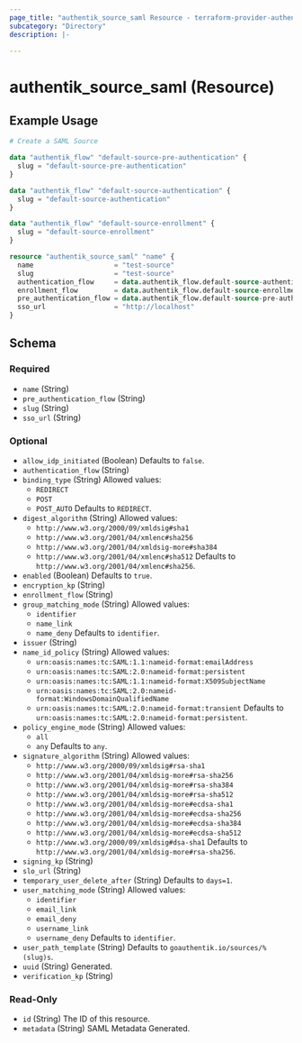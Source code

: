 ```yaml
---
page_title: "authentik_source_saml Resource - terraform-provider-authentik"
subcategory: "Directory"
description: |-
  
---
```


# authentik_source_saml (Resource)



## Example Usage

```terraform
# Create a SAML Source

data "authentik_flow" "default-source-pre-authentication" {
  slug = "default-source-pre-authentication"
}

data "authentik_flow" "default-source-authentication" {
  slug = "default-source-authentication"
}

data "authentik_flow" "default-source-enrollment" {
  slug = "default-source-enrollment"
}

resource "authentik_source_saml" "name" {
  name                    = "test-source"
  slug                    = "test-source"
  authentication_flow     = data.authentik_flow.default-source-authentication.id
  enrollment_flow         = data.authentik_flow.default-source-enrollment.id
  pre_authentication_flow = data.authentik_flow.default-source-pre-authentication.id
  sso_url                 = "http://localhost"
}
```

<!-- schema generated by tfplugindocs -->
## Schema

### Required

- `name` (String)
- `pre_authentication_flow` (String)
- `slug` (String)
- `sso_url` (String)

### Optional

- `allow_idp_initiated` (Boolean) Defaults to `false`.
- `authentication_flow` (String)
- `binding_type` (String) Allowed values:
  - `REDIRECT`
  - `POST`
  - `POST_AUTO`
 Defaults to `REDIRECT`.
- `digest_algorithm` (String) Allowed values:
  - `http://www.w3.org/2000/09/xmldsig#sha1`
  - `http://www.w3.org/2001/04/xmlenc#sha256`
  - `http://www.w3.org/2001/04/xmldsig-more#sha384`
  - `http://www.w3.org/2001/04/xmlenc#sha512`
 Defaults to `http://www.w3.org/2001/04/xmlenc#sha256`.
- `enabled` (Boolean) Defaults to `true`.
- `encryption_kp` (String)
- `enrollment_flow` (String)
- `group_matching_mode` (String) Allowed values:
  - `identifier`
  - `name_link`
  - `name_deny`
 Defaults to `identifier`.
- `issuer` (String)
- `name_id_policy` (String) Allowed values:
  - `urn:oasis:names:tc:SAML:1.1:nameid-format:emailAddress`
  - `urn:oasis:names:tc:SAML:2.0:nameid-format:persistent`
  - `urn:oasis:names:tc:SAML:1.1:nameid-format:X509SubjectName`
  - `urn:oasis:names:tc:SAML:2.0:nameid-format:WindowsDomainQualifiedName`
  - `urn:oasis:names:tc:SAML:2.0:nameid-format:transient`
 Defaults to `urn:oasis:names:tc:SAML:2.0:nameid-format:persistent`.
- `policy_engine_mode` (String) Allowed values:
  - `all`
  - `any`
 Defaults to `any`.
- `signature_algorithm` (String) Allowed values:
  - `http://www.w3.org/2000/09/xmldsig#rsa-sha1`
  - `http://www.w3.org/2001/04/xmldsig-more#rsa-sha256`
  - `http://www.w3.org/2001/04/xmldsig-more#rsa-sha384`
  - `http://www.w3.org/2001/04/xmldsig-more#rsa-sha512`
  - `http://www.w3.org/2001/04/xmldsig-more#ecdsa-sha1`
  - `http://www.w3.org/2001/04/xmldsig-more#ecdsa-sha256`
  - `http://www.w3.org/2001/04/xmldsig-more#ecdsa-sha384`
  - `http://www.w3.org/2001/04/xmldsig-more#ecdsa-sha512`
  - `http://www.w3.org/2000/09/xmldsig#dsa-sha1`
 Defaults to `http://www.w3.org/2001/04/xmldsig-more#rsa-sha256`.
- `signing_kp` (String)
- `slo_url` (String)
- `temporary_user_delete_after` (String) Defaults to `days=1`.
- `user_matching_mode` (String) Allowed values:
  - `identifier`
  - `email_link`
  - `email_deny`
  - `username_link`
  - `username_deny`
 Defaults to `identifier`.
- `user_path_template` (String) Defaults to `goauthentik.io/sources/%(slug)s`.
- `uuid` (String) Generated.
- `verification_kp` (String)

### Read-Only

- `id` (String) The ID of this resource.
- `metadata` (String) SAML Metadata Generated.
